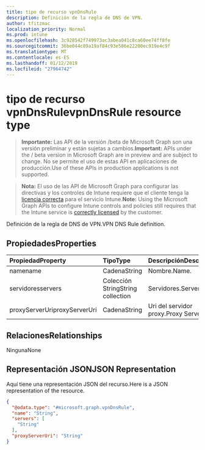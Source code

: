 ```yaml
---
title: tipo de recurso vpnDnsRule
description: Definición de la regla de DNS de VPN.
author: tfitzmac
localization_priority: Normal
ms.prod: intune
ms.openlocfilehash: 3c928542f749973ac3abea041c8ca60ee74ff8fe
ms.sourcegitcommit: 36be044c89a19af84c93e586e22200ec919e4c9f
ms.translationtype: MT
ms.contentlocale: es-ES
ms.lasthandoff: 01/12/2019
ms.locfileid: "27964742"
---
```

# <a name="vpndnsrule-resource-type"></a><span data-ttu-id="c5ded-103">tipo de recurso vpnDnsRule</span><span class="sxs-lookup"><span data-stu-id="c5ded-103">vpnDnsRule resource type</span></span>

> <span data-ttu-id="c5ded-104">**Importante:** Las API de la versión /beta de Microsoft Graph son una versión preliminar y están sujetas a cambios.</span><span class="sxs-lookup"><span data-stu-id="c5ded-104">**Important:** APIs under the / beta version in Microsoft Graph are in preview and are subject to change.</span></span> <span data-ttu-id="c5ded-105">No se permite el uso de estas API en aplicaciones de producción.</span><span class="sxs-lookup"><span data-stu-id="c5ded-105">Use of these APIs in production applications is not supported.</span></span>

> <span data-ttu-id="c5ded-106">**Nota:** El uso de las API de Microsoft Graph para configurar las directivas y los controles de Intune requiere que el cliente tenga la [licencia correcta](https://go.microsoft.com/fwlink/?linkid=839381) para el servicio Intune.</span><span class="sxs-lookup"><span data-stu-id="c5ded-106">**Note:** Using the Microsoft Graph APIs to configure Intune controls and policies still requires that the Intune service is [correctly licensed](https://go.microsoft.com/fwlink/?linkid=839381) by the customer.</span></span>

<span data-ttu-id="c5ded-107">Definición de la regla de DNS de VPN.</span><span class="sxs-lookup"><span data-stu-id="c5ded-107">VPN DNS Rule definition.</span></span>
## <a name="properties"></a><span data-ttu-id="c5ded-108">Propiedades</span><span class="sxs-lookup"><span data-stu-id="c5ded-108">Properties</span></span>
|<span data-ttu-id="c5ded-109">Propiedad</span><span class="sxs-lookup"><span data-stu-id="c5ded-109">Property</span></span>|<span data-ttu-id="c5ded-110">Tipo</span><span class="sxs-lookup"><span data-stu-id="c5ded-110">Type</span></span>|<span data-ttu-id="c5ded-111">Descripción</span><span class="sxs-lookup"><span data-stu-id="c5ded-111">Description</span></span>|
|:---|:---|:---|
|<span data-ttu-id="c5ded-112">name</span><span class="sxs-lookup"><span data-stu-id="c5ded-112">name</span></span>|<span data-ttu-id="c5ded-113">Cadena</span><span class="sxs-lookup"><span data-stu-id="c5ded-113">String</span></span>|<span data-ttu-id="c5ded-114">Nombre.</span><span class="sxs-lookup"><span data-stu-id="c5ded-114">Name.</span></span>|
|<span data-ttu-id="c5ded-115">servidores</span><span class="sxs-lookup"><span data-stu-id="c5ded-115">servers</span></span>|<span data-ttu-id="c5ded-116">Colección String</span><span class="sxs-lookup"><span data-stu-id="c5ded-116">String collection</span></span>|<span data-ttu-id="c5ded-117">Servidores.</span><span class="sxs-lookup"><span data-stu-id="c5ded-117">Servers.</span></span>|
|<span data-ttu-id="c5ded-118">proxyServerUri</span><span class="sxs-lookup"><span data-stu-id="c5ded-118">proxyServerUri</span></span>|<span data-ttu-id="c5ded-119">Cadena</span><span class="sxs-lookup"><span data-stu-id="c5ded-119">String</span></span>|<span data-ttu-id="c5ded-120">Uri del servidor proxy.</span><span class="sxs-lookup"><span data-stu-id="c5ded-120">Proxy Server Uri.</span></span>|

## <a name="relationships"></a><span data-ttu-id="c5ded-121">Relaciones</span><span class="sxs-lookup"><span data-stu-id="c5ded-121">Relationships</span></span>
<span data-ttu-id="c5ded-122">Ninguna</span><span class="sxs-lookup"><span data-stu-id="c5ded-122">None</span></span>
## <a name="json-representation"></a><span data-ttu-id="c5ded-123">Representación JSON</span><span class="sxs-lookup"><span data-stu-id="c5ded-123">JSON Representation</span></span>
<span data-ttu-id="c5ded-124">Aquí tiene una representación JSON del recurso.</span><span class="sxs-lookup"><span data-stu-id="c5ded-124">Here is a JSON representation of the resource.</span></span>
<!-- {
  "blockType": "resource",
  "@odata.type": "microsoft.graph.vpnDnsRule"
}
-->
``` json
{
  "@odata.type": "#microsoft.graph.vpnDnsRule",
  "name": "String",
  "servers": [
    "String"
  ],
  "proxyServerUri": "String"
}
```





